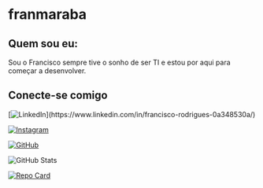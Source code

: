 # franmaraba

## Quem sou eu:
Sou o Francisco sempre tive o sonho de ser TI e estou por aqui para começar a desenvolver.
## Conecte-se comigo
[![LinkedIn](https://img.shields.io/badge/LinkedIn-blue?style=for-the-badge&logo=linkedin&logoColor=?)](https://www.linkedin.com/in/francisco-rodrigues-0a348530a/)

[![Instagram](https://img.shields.io/badge/-Instagram-%23E4405F?style=for-the-badge&logo=instagram&logoColor=white)](https://www.instagram.com/franmaraba)

[![GitHub](https://img.shields.io/badge/GitHub-100000?style=for-the-badge&logo=github&logoColor=white)](https://github.com/Franmaraba)

![GitHub Stats](https://github-readme-stats.vercel.app/api?username=franmaraba&theme=transparent&bg_color=94D5&border_color=30A3DC&show_icons=true&icon_color=30A3DC&title_color=94D5F&text_color=FFF)




[![Repo Card](https://github-readme-stats.vercel.app/api/pin/?username=franmaraba&repo=dio-lab-open-source&bg_color=94D5&border_color=30A3DC&show_icons=true&icon_color=30A3DC&title_color=94D5F&text_color=FFF)](https://github.com/franmaraba/dio-lab-open-source)